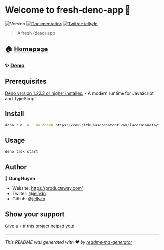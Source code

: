 # Welcome to fresh-deno-app 👋

![Version](https://img.shields.io/badge/version-0.0.1-blue.svg?cacheSeconds=2592000)
[![Documentation](https://img.shields.io/badge/documentation-yes-brightgreen.svg)](https://fresh.deno.dev)
[![Twitter: jellydn](https://img.shields.io/twitter/follow/jellydn.svg?style=social)](https://twitter.com/jellydn)

> A fresh (deno) app

## 🏠 [Homepage](https://github.com/lucacasonato/fresh)
### ✨ [Demo](fresh-deno-app.deno.dev/)

## Prerequisites

[Deno version 1.22.3 or higher installed.](https://deno.land/#installation) - A modern runtime for JavaScript and TypeScript

## Install

```sh
deno run -A --no-check https://raw.githubusercontent.com/lucacasonato/fresh/main/init.ts my-app
```

## Usage

```sh
deno task start
```

## Author

👤 **Dung Huynh**

- Website: https://productsway.com/
- Twitter: [@jellydn](https://twitter.com/jellydn)
- Github: [@jellydn](https://github.com/jellydn)

## Show your support

Give a ⭐️ if this project helped you!

---

_This README was generated with ❤️ by [readme-md-generator](https://github.com/kefranabg/readme-md-generator)_
